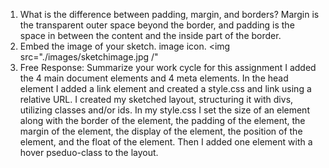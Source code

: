 1. What is the difference between padding, margin, and borders?
Margin is the transparent outer space beyond the border, and padding is the space in between the content and the inside part of the border.
2. Embed the image of your sketch. image icon.
<img src="./images/sketchimage.jpg /"
3. Free Response: Summarize your work cycle for this assignment
I added the 4 main document elements and 4 meta elements.
In the head element I added a link element and created a style.css and link using a relative URL. I created my sketched layout, structuring it with divs, utilizing classes and/or ids. In my style.css I set the size of an element along with the border of the element, the padding of the element, the margin of the element, the display of the  element, the position of the element, and the float of the element. Then I added one element with a hover pseduo-class to the layout.
